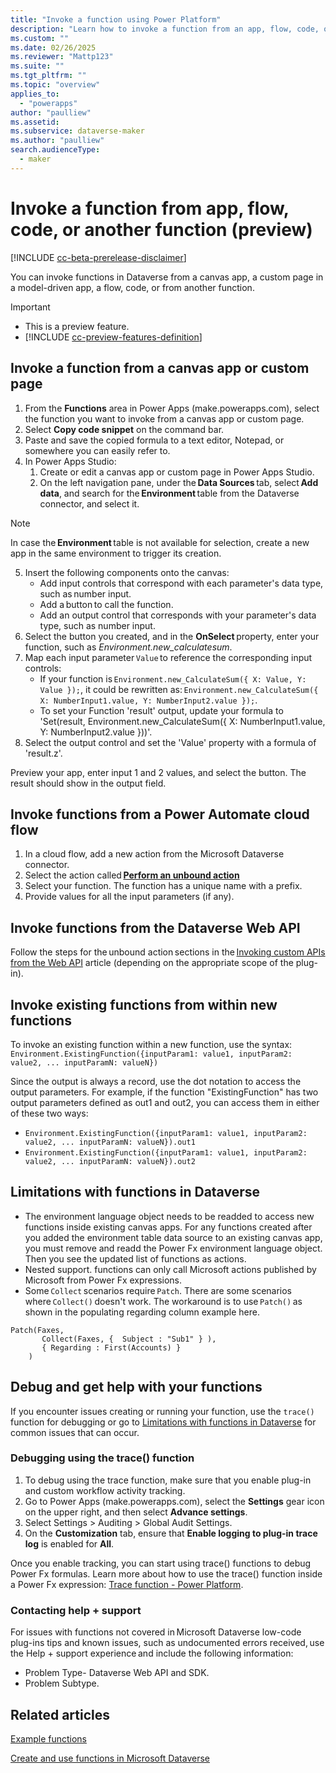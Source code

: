 ```yaml
---
title: "Invoke a function using Power Platform"
description: "Learn how to invoke a function from an app, flow, code, or from another function in Power Apps."
ms.custom: ""
ms.date: 02/26/2025
ms.reviewer: "Mattp123"
ms.suite: ""
ms.tgt_pltfrm: ""
ms.topic: "overview"
applies_to: 
  - "powerapps"
author: "paulliew"
ms.assetid: 
ms.subservice: dataverse-maker
ms.author: "paulliew"
search.audienceType: 
  - maker
---
```

# Invoke a function from app, flow, code, or another function (preview)

[!INCLUDE [cc-beta-prerelease-disclaimer](../../includes/cc-beta-prerelease-disclaimer.md)]

You can invoke functions in Dataverse from a canvas app, a custom page in a model-driven app, a flow, code, or from another function.

> [!IMPORTANT]
>
> - This is a preview feature.
> - [!INCLUDE [cc-preview-features-definition](../../includes/cc-preview-features-definition.md)]

## Invoke a function from a canvas app or custom page

1. From the **Functions** area in Power Apps (make.powerapps.com), select the function you want to invoke from a canvas app or custom page.
1. Select **Copy code snippet** on the command bar.
1. Paste and save the copied formula to a text editor, Notepad, or somewhere you can easily refer to.
1. In Power Apps Studio:
   1. Create or edit a canvas app or custom page in Power Apps Studio.
   1. On the left navigation pane, under the **Data Sources** tab, select **Add data**, and search for the **Environment** table from the Dataverse connector, and select it.
  
> [!NOTE]
> In case the **Environment** table is not available for selection, create a new app in the same environment to trigger its creation.

   5. Insert the following components onto the canvas:
      - Add input controls that correspond with each parameter's data type, such as number input.
      - Add a button to call the function.
      - Add an output control that corresponds with your parameter's data type, such as number input.
1. Select the button you created, and in the **OnSelect** property, enter your function, such as *Environment.new_calculatesum*.
1. Map each input parameter `Value` to reference the corresponding input controls:
   - If your function is `Environment.new_CalculateSum({ X: Value, Y: Value });`, it could be rewritten as: `Environment.new_CalculateSum({ X: NumberInput1.value, Y: NumberInput2.value });`.
   - To set your Function 'result' output, update your formula to 'Set(result, Environment.new_CalculateSum({ X: NumberInput1.value, Y: NumberInput2.value }))'.
1. Select the output control and set the 'Value' property with a formula of 'result.z'.

  Preview your app, enter input 1 and 2 values, and select the button. The result should show in the output field.
  
## Invoke functions from a Power Automate cloud flow

1. In a cloud flow, add a new action from the Microsoft Dataverse connector.
1. Select the action called [**Perform an unbound action**](/power-automate/dataverse/bound-unbound#unbound-actions)
1. Select your function. The function has a unique name with a prefix.
1. Provide values for all the input parameters (if any).

## Invoke functions from the Dataverse Web API

Follow the steps for the unbound action sections in the [Invoking custom APIs from the Web API](/power-apps/developer/data-platform/custom-api#invoking-custom-apis-from-the-web-api) article (depending on the appropriate scope of the plug-in).

## Invoke existing functions from within new functions

To invoke an existing function within a new function, use the syntax: `Environment.ExistingFunction({inputParam1: value1, inputParam2: value2, ... inputParamN: valueN})`

Since the output is always a record, use the dot notation to access the output parameters. For example, if the function "ExistingFunction" has two output parameters defined as out1 and out2, you can access them in either of these two ways:  

- `Environment.ExistingFunction({inputParam1: value1, inputParam2: value2, ... inputParamN: valueN}).out1`
- `Environment.ExistingFunction({inputParam1: value1, inputParam2: value2, ... inputParamN: valueN}).out2`

## Limitations with functions in Dataverse

- The environment language object needs to be readded to access new functions inside existing canvas apps. For any functions created after you added the environment table data source to an existing canvas app, you must remove and readd the Power Fx environment language object. Then you see the updated list of functions as actions.
- Nested support. functions can only call Microsoft actions published by Microsoft from Power Fx expressions.
- Some `Collect` scenarios require `Patch`. There are some scenarios where `Collect()` doesn't work. The workaround is to use `Patch()` as shown in the populating regarding column example here.

```powerappsfl
Patch(Faxes,
       Collect(Faxes, {  Subject : "Sub1" } ),
       { Regarding : First(Accounts) }
    )
```

## Debug and get help with your functions

If you encounter issues creating or running your function, use the `trace()` function for debugging or go to [Limitations with functions in Dataverse](#limitations-with-functions-in-dataverse) for common issues that can occur.

### Debugging using the trace() function

1. To debug using the trace function, make sure that you enable plug-in and custom workflow activity tracking.
1. Go to Power Apps (make.powerapps.com), select the **Settings** gear icon on the upper right, and then select **Advance settings**.  
1. Select Settings > Auditing > Global Audit Settings.  
1. On the **Customization** tab, ensure that **Enable logging to plug-in trace log** is enabled for **All**.  

Once you enable tracking, you can start using trace() functions to debug Power Fx formulas. Learn more about how to use the trace() function inside a Power Fx expression: [Trace function - Power Platform](/power-platform/power-fx/reference/function-trace).

### Contacting help + support

For issues with functions not covered in Microsoft Dataverse low-code plug-ins tips and known issues, such as undocumented errors received, use the Help + support experience and include the following information:

- Problem Type- Dataverse Web API and SDK.
- Problem Subtype.

## Related articles

[Example functions](functions-examples.md)

[Create and use functions in Microsoft Dataverse](functions-create.md)
